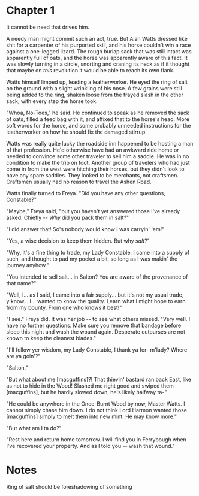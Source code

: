 # Chapter 1

It cannot be need that drives him.

A needy man might commit such an act, true. But Alan Watts dressed like shit for a carpenter of his purported skill, and his horse couldn't win a race against a one-legged lizard. The rough burlap sack that was still intact was apparently full of oats, and the horse was apparently aware of this fact. It was slowly turning in a circle, snorting and craning its neck as if it thought that maybe on _this_ revolution it would be able to reach its own flank.

Watts himself limped up, leading a leatherworker. He eyed the ring of salt on the ground with a slight wrinkling of his nose. A few grains were still being added to the ring, shaken loose from the frayed slash in the other sack, with every step the horse took.

"Whoa, No-Toes," he said. He continued to speak as he removed the sack of oats, filled a feed bag with it, and affixed that to the horse's head. More soft words for the horse, and some probably unneeded instructions for the leatherworker on how he should fix the damaged stirrup. 

Watts was really quite lucky the roadside inn happened to be hosting a man of that profession. He'd otherwise have had an awkward ride home or needed to convince some other traveler to sell him a saddle. He was in no condition to make the trip on foot. Another group of travelers who had just come in from the west were hitching their horses, but  they didn't look to have any spare saddles. They looked to be merchants, not craftsmen. Craftsmen usually had no reason to travel the Ashen Road.

Watts finally turned to Freya. "Did you have any other questions, Constable?"

"Maybe," Freya said, "but you haven't yet answered those I've already asked. Chiefly -- _Why_ did you pack them in salt?"

"I did answer that! So's nobody would know I was carryin' 'em!"

"Yes, a wise decision to keep them hidden. But why _salt_?"

"Why, it's a fine thing to trade, my Lady Constable. I came into a supply of such, and thought to pad my pocket a bit, so long as I was makin' the journey anyhow."

"You intended to sell salt... in Salton? You are aware of the provenance of that name?"

"Well, I... as I said, I came into a fair supply... but it's not my usual trade, y'know... I... wanted to know the quality. Learn what I might hope to earn from my bounty. From one who knows it best!"

"I see." Freya did. It was her job -- to see what others missed. "Very well. I have no further questions. Make sure you remove that bandage before sleep this night and wash the wound again. Desperate cutpurses are not known to keep the cleanest blades."

"I'll follow yer wisdom, my Lady Constable, I thank ya fer- m'lady? Where are ya goin'?"

"Salton."

"But what about me [macguffins]?! That thievin' bastard ran back East, like as not to hide in the Wood! Slashed me right good and swiped them [macguffins], but he hardly slowed down, he's likely halfway ta-"

"He could be anywhere in the Once-Burnt Wood by now, Master Watts. I cannot simply chase him down. I do not think Lord Harmon wanted those [macguffins] simply to melt them into new mint. He may know more."

"But what am I ta do?"

"Rest here and return home tomorrow. I will find you in Ferrybough when I've recovered your property. And as I told you -- wash that wound."

# Notes

Ring of salt should be foreshadowing of something
